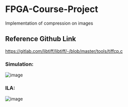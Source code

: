 # FPGA-Course-Project
Implementation of compression on images
## Reference Github Link
https://gitlab.com/libtiff/libtiff/-/blob/master/tools/tiffcp.c


### Simulation:
![image](https://github.com/user-attachments/assets/64862aab-8f1e-495a-8230-11d3a8f0922e)

### ILA:
![image](https://github.com/user-attachments/assets/8f944c3d-0de8-4cd0-8a5b-33bb82ad8682)
